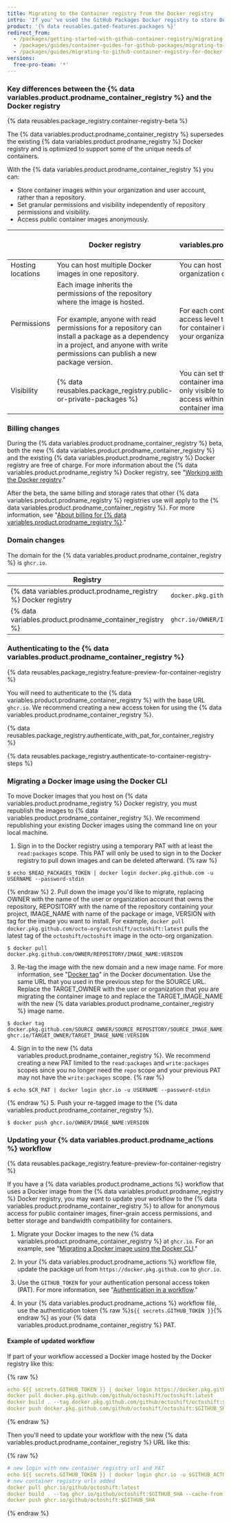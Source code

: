 ```yaml
---
title: Migrating to the Container registry from the Docker registry
intro: 'If you''ve used the GitHub Packages Docker registry to store Docker images, you can migrate your images to the new {% data variables.product.prodname_container_registry %}.'
product: '{% data reusables.gated-features.packages %}'
redirect_from:
  - /packages/getting-started-with-github-container-registry/migrating-to-github-container-registry-for-docker-images
  - /packages/guides/container-guides-for-github-packages/migrating-to-github-container-registry-for-docker-images
  - /packages/guides/migrating-to-github-container-registry-for-docker-images
versions:
  free-pro-team: '*'
---
```


### Key differences between the {% data variables.product.prodname_container_registry %} and the Docker registry

{% data reusables.package_registry.container-registry-beta %}

The {% data variables.product.prodname_container_registry %} supersedes the existing {% data variables.product.prodname_registry %} Docker registry and is optimized to support some of the unique needs of containers.

With the {% data variables.product.prodname_container_registry %} you can:
- Store container images within your organization and user account, rather than a repository.
- Set granular permissions and visibility independently of repository permissions and visibility.
- Access public container images anonymously.

|                   | Docker registry                                                                                                                                                                                                                                                                            | {% data variables.product.prodname_container_registry %}
| ----------------- | ------------------------------------------------------------------------------------------------------------------------------------------------------------------------------------------------------------------------------------------------------------------------------------------ | -------------------------------------------------------------------------------------------------------------------------------------------------------------------------------------- |
| Hosting locations | You can host multiple Docker images in one repository.                                                                                                                                                                                                                                     | You can host multiple container images in one organization or user account.                                                                                                            |
| Permissions       | Each image inherits the permissions of the repository where the image is hosted. <br> <br> For example, anyone with read permissions for a repository can install a package as a dependency in a project, and anyone with write permissions can publish a new package version. | For each container image, you can choose the access level that others have. The permissions for container image access are separate from your organization and repository permissions. |
 Visibility          | {% data reusables.package_registry.public-or-private-packages %} | You can set the visibility of each of your container images. A private container image is only visible to people and teams who are given access within your organization. A public container image is visible to anyone. | Anonymous access    | N/A | You can access public container images anonymously. Foreign layer support | Doesn't support foreign layers, such as Windows images. | Supports foreign layers, such as Windows images.

### Billing changes

During the {% data variables.product.prodname_container_registry %} beta, both the new {% data variables.product.prodname_container_registry %} and the existing {% data variables.product.prodname_registry %} Docker registry are free of charge. For more information about the {% data variables.product.prodname_registry %} Docker registry, see "[Working with the Docker registry](/packages/working-with-a-github-packages-registry/working-with-the-docker-registry)."

After the beta, the same billing and storage rates that other {% data variables.product.prodname_registry %} registries use will apply to the {% data variables.product.prodname_container_registry %}. For more information, see "[About  billing for {% data variables.product.prodname_registry %}](/billing/managing-billing-for-github-packages/about-billing-for-github-packages)."

### Domain changes

The domain for the {% data variables.product.prodname_container_registry %} is `ghcr.io`.

| Registry                                                       | Example URL                                         |
| -------------------------------------------------------------- | --------------------------------------------------- |
| {% data variables.product.prodname_registry %} Docker registry | `docker.pkg.github.com/OWNER/REPOSITORY/IMAGE_NAME` |
| {% data variables.product.prodname_container_registry %}     | `ghcr.io/OWNER/IMAGE_NAME`                          |

### Authenticating to the {% data variables.product.prodname_container_registry %}

{% data reusables.package_registry.feature-preview-for-container-registry %}

You will need to authenticate to the {% data variables.product.prodname_container_registry %} with the base URL `ghcr.io`. We recommend creating a new access token for using the {% data variables.product.prodname_container_registry %}.

{% data reusables.package_registry.authenticate_with_pat_for_container_registry %}

{% data reusables.package_registry.authenticate-to-container-registry-steps %}

### Migrating a Docker image using the Docker CLI

To move Docker images that you host on {% data variables.product.prodname_registry %} Docker registry, you must republish the images to {% data variables.product.prodname_container_registry %}. We recommend republishing your existing Docker images using the command line on your local machine.

1. Sign in to the Docker registry using a temporary PAT with at least the `read:packages` scope. This PAT will only be used to sign in to the Docker registry to pull down images and can be deleted afterward.
  {% raw %}
  ```shell
  $ echo $READ_PACKAGES_TOKEN | docker login docker.pkg.github.com -u USERNAME --password-stdin
  ```
  {% endraw %}
2. Pull down the image you'd like to migrate, replacing OWNER with the name of the user or organization account that owns the repository, REPOSITORY with the name of the repository containing your project, IMAGE_NAME with name of the package or image, VERSION with tag for the image you want to install. For example, `docker pull docker.pkg.github.com/octo-org/octoshift/octoshift:latest` pulls the latest tag of the `octoshift/octoshift` image in the octo-org organization.
  ```shell
  $ docker pull docker.pkg.github.com/OWNER/REPOSITORY/IMAGE_NAME:VERSION
  ```

3. Re-tag the image with the new domain and a new image name. For more information, see "[Docker tag](https://docs.docker.com/engine/reference/commandline/tag/)" in the Docker documentation. Use the same URL that you used in the previous step for the SOURCE URL. Replace the TARGET_OWNER with the user or organization that you are migrating the container image to and replace the TARGET_IMAGE_NAME with the new {% data variables.product.prodname_container_registry %} image name.
  ```shell
  $ docker tag docker.pkg.github.com/SOURCE_OWNER/SOURCE_REPOSITORY/SOURCE_IMAGE_NAME:VERSION ghcr.io/TARGET_OWNER/TARGET_IMAGE_NAME:VERSION
  ```

4. Sign in to the new {% data variables.product.prodname_container_registry %}. We recommend creating a new PAT limited to the `read:packages` and `write:packages` scopes since you no longer need the `repo` scope and your previous PAT may not have the `write:packages` scope.
  {% raw %}
  ```shell
  $ echo $CR_PAT | docker login ghcr.io -u USERNAME --password-stdin
  ```
  {% endraw %}
5. Push your re-tagged image to the {% data variables.product.prodname_container_registry %}.
  ```shell
  $ docker push ghcr.io/OWNER/IMAGE_NAME:VERSION
  ```

### Updating your {% data variables.product.prodname_actions %} workflow

{% data reusables.package_registry.feature-preview-for-container-registry %}

If you have a {% data variables.product.prodname_actions %} workflow that uses a Docker image from the {% data variables.product.prodname_registry %} Docker registry, you may want to update your workflow to the {% data variables.product.prodname_container_registry %} to allow for anonymous access for public container images, finer-grain access permissions, and better storage and bandwidth compatibility for containers.

1. Migrate your Docker images to the new {% data variables.product.prodname_container_registry %} at `ghcr.io`. For an example, see "[Migrating a Docker image using the Docker CLI](#migrating-a-docker-image-using-the-docker-cli)."

2. In your {% data variables.product.prodname_actions %} workflow file, update the package url from `https://docker.pkg.github.com` to `ghcr.io`.

3. Use the `GITHUB_TOKEN` for your authentication personal access token (PAT). For more information, see "[Authentication in a workflow](/actions/reference/authentication-in-a-workflow)."

4. In your {% data variables.product.prodname_actions %} workflow file, use the authentication token {% raw %}`${{ secrets.GITHUB_TOKEN }}`{% endraw %} as your {% data variables.product.prodname_container_registry %} PAT.

#### Example of updated workflow

If part of your workflow accessed a Docker image hosted by the Docker registry like this:

{% raw %}
```yaml
echo ${{ secrets.GITHUB_TOKEN }} | docker login https://docker.pkg.github.com -u $GITHUB_ACTOR --password-stdin
docker pull docker.pkg.github.com/github/octoshift/octoshift:latest
docker build . --tag docker.pkg.github.com/github/octoshift/octoshift:$GITHUB_SHA --cache-from docker.pkg.github.com/github/octoshift/octoshift:latest
docker push docker.pkg.github.com/github/octoshift/octoshift:$GITHUB_SHA
```
{% endraw %}

Then you'll need to update your workflow with the new {% data variables.product.prodname_container_registry %} URL like this:

{% raw %}
```yaml
# new login with new container registry url and PAT
echo ${{ secrets.GITHUB_TOKEN }} | docker login ghcr.io -u $GITHUB_ACTOR --password-stdin
# new container registry urls added
docker pull ghcr.io/github/octoshift:latest
docker build . --tag ghcr.io/github/octoshift:$GITHUB_SHA --cache-from ghcr.io/github/octoshift:latest
docker push ghcr.io/github/octoshift:$GITHUB_SHA
```
{% endraw %}
